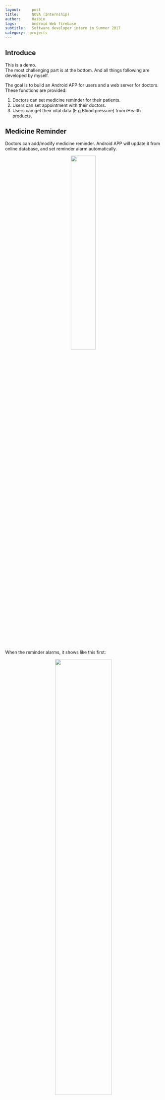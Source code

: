 ```yaml
---
layout:     post
title:      NOVA (Internship)
author:     Haibin
tags: 		Android Web firebase
subtitle:  	Software developer intern in Summer 2017
category:  projects
---
```

## Introduce
This is a demo.  
The most challenging part is at the bottom. And all things following are developed by myself.

The goal is to build an Android APP for users and a web server for doctors. These functions are provided:  
1. Doctors can set medicine reminder for their patients.  
2. Users can set appointment with their doctors.  
3. Users can get their vital data (E.g Blood pressure) from iHealth products.  


## Medicine Reminder
Doctors can add/modify medicine reminder. Android APP will update it from online database, and set reminder alarm automatically.
<div style="text-align:center"><img src= "{{ "/img/projects/nova/medicine.png " | prepend: site.baseurl }}" style="width: 40%; margin-left: 20%; margin-right: 20%;"></div>
<br>

When the reminder alarms, it shows like this first:
<div style="text-align:center"><img src= "{{ "/img/projects/nova/alarmReminder.png " | prepend: site.baseurl }}" style="width: 60%; margin-left: 20%; margin-right: 20%;"></div>
<br>

After users clicked "OK", it will enter into the medicine detail screen, which like this:
<div style="text-align:center"><img src= "{{ "/img/projects/nova/alarmIn.png " | prepend: site.baseurl }}" style="width: 40%; margin-left: 20%; margin-right: 20%;"></div>
<br>
You can see that, the alarming medicine's button is red, to remind users which one should be taken. After users clicked the red button, the button becomes grey, which means users have taken this medicine. Like this:
<div style="text-align:center"><img src= "{{ "/img/projects/nova/alarmAfter.png " | prepend: site.baseurl }}" style="width: 40%; margin-left: 20%; margin-right: 20%;"></div>
<br>
When there is another reminder alarms, the same progress will be executed again. But the privious status will be recorded. Like this:
<div style="text-align:center"><img src= "{{ "/img/projects/nova/alarmRe.png " | prepend: site.baseurl }}" style="width: 20%; margin-left: 20%; margin-right: 20%;"></div>
<div style="text-align:center"><img src= "{{ "/img/projects/nova/alarmReAfter.png " | prepend: site.baseurl }}" style="width: 20%; margin-left: 20%; margin-right: 20%;"></div>
<br>


In this way, we can gather whether users have taken their medicine on time, and display this information in our web server.
<div style="text-align:center"><img src= "{{ "/img/projects/nova/medicine_status.png " | prepend: site.baseurl }}" style="width: 100%; "></div>
<br>
The "Y" here means the user has taken his/her medicine. 
This screen is so ugly. I know that, but this is for some professional user like doctors. So this UI is not the most important thing to solve.  

## Appointment
In appointment part, users can see doctors available time and set an appointment with their doctor. When they enter into "Appointment", the doctor's available time will show first, like:
<div style="text-align:center"><img src= "{{ "/img/projects/nova/appointmentInit.png " | prepend: site.baseurl }}" style="width: 60%; "></div>
<br>
And users cannot set an appointment in inaviable time of their doctor's.


The confirmation will show after long pressing at a time slot.
<div style="text-align:center"><img src= "{{ "/img/projects/nova/appointment.png " | prepend: site.baseurl }}" style="width: 60%; "></div>
<br>

And you can cancel an appointment by long pressing at it.
<div style="text-align:center"><img src= "{{ "/img/projects/nova/appointmentCancel.png " | prepend: site.baseurl }}" style="width: 60%; "></div>
<br>

You cannot set an appointment which has been reserved by others. So, invalid reserved time slot will show as "occupied":
<div style="text-align:center"><img src= "{{ "/img/projects/nova/occupied.png " | prepend: site.baseurl }}" style="width: 60%; "></div>
<br>

This is a doctor's view of appointment:
<div style="text-align:center"><img src= "{{ "/img/projects/nova/appointmentDoctor.png " | prepend: site.baseurl }}" style="width: 100%; "></div>
<br>

## Vital data
By connecting iHealth products, we can help user get their vital data.
<div style="text-align:center"><img src= "{{ "/img/projects/nova/ihealth.png " | prepend: site.baseurl }}" style="width: 40%; "></div>
<br>


## System optimization
I have designed the discrete databases for this system. 


The online database only stores the useful data such as user information.   

And in local database, each reminder date of a medicine is one row in database, so we can let the sql do the search thing.   

In this design, we use local computation and storage resource as many as possible, which can save the data traffic and our website cost.  


## The most challenging part
The first design version is:
<div style="text-align:center"><img src= "{{ "/img/projects/nova/reminder_old.png " | prepend: site.baseurl }}" style="width: 60%; "></div>
<br>
It's easy to implement, the database table is just like the column name.  
And the second version is:
<div style="text-align:center"><img src= "{{ "/img/projects/nova/reminder_new.png " | prepend: site.baseurl }}" style="width: 60%; "></div>
<br>
Only today's medicine reminders are shown.  
And manager required that the medicine should be reminded at intervals(like in two days), rather than weekday.  

It is hard to implement, because database cannot query today's reminders directly.  

#### The basic idea is to set a start date and remind period.  
When users enter into medicine reminder, database will get all data and calculate whether each reminder should be shown on the screen or not.  
This way is bad, because we do so much searching outside of database. For we are using online database, it will cost a lot on data transfer. The database should provide the items we need directly.   

#### The second idea is to set a next remind date, and update it after it's shown.  
This way can save data traffic, we don't need to query all data in database, just the data we need. But we still need to write to the database everytime we used the data.  

#### finally, I designed a distributed database for this problem.
The online database just keep the start date and its period. When doctors add or update a medicine reminder, the local database will receive this signal and compute all reminder dates, each one will be inserted into local database as a single record.  

- Just like 
<pre><code class="language-java">// online database
name:medicineA 		startDate:2017/10/12 	period:2 	duration:1week	

// local database should look like
name:medicineA 		remindDate:2017/10/12
name:medicineA 		remindDate:2017/10/14
name:medicineA 		remindDate:2017/10/16
name:medicineA 		remindDate:2017/10/18
</code></pre>
In this way, we can query the results we need and don't need to update the database every time when we query it.  

It takes more local computing resources and storage, but saves storage and data traffic of online database. I think in this way, the system becomes more scalable.

## summary

This is the main screen of Android APP. (This part is made by others)
<div style="text-align:center"><img src= "{{ "/img/projects/nova/main.png " | prepend: site.baseurl }}" style="width: 60%; "></div>
<br>

I have developed Medicine reminders, Appointments, user login, sign up, emergency call, Access healthcare records, measure vitals. 

The first two are big parts. The rest of them are easy.
